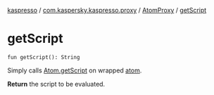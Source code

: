 [kaspresso](../../index.md) / [com.kaspersky.kaspresso.proxy](../index.md) / [AtomProxy](index.md) / [getScript](./get-script.md)

# getScript

`fun getScript(): String`

Simply calls [Atom.getScript](#) on wrapped [atom](atom.md).

**Return**
the script to be evaluated.

